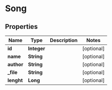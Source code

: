 

# Song


## Properties

| Name | Type | Description | Notes |
|------------ | ------------- | ------------- | -------------|
|**id** | **Integer** |  |  [optional] |
|**name** | **String** |  |  [optional] |
|**author** | **String** |  |  [optional] |
|**_file** | **String** |  |  [optional] |
|**lenght** | **Long** |  |  [optional] |



